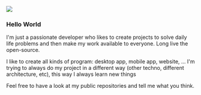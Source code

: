 ![](https://komarev.com/ghpvc/?username=Marinos33&color=blue&style=plastic&label=PROFILE+VIEWS)

### Hello World

I'm just a passionate developer who likes to create projects to solve daily life problems and then make my work available to everyone. Long live the open-source.

I like to create all kinds of program: desktop app, mobile app, website, ... 
I'm trying to always do my project in a different way (other techno, different architecture, etc), this way I always learn new things

Feel free to have a look at my public repositories and tell me what you think. 

